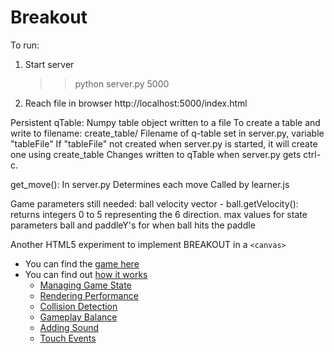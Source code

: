Breakout
========

To run:
1. Start server
    >> python server.py 5000
2. Reach file in browser
    http://localhost:5000/index.html

Persistent qTable:
    Numpy table object written to a file
    To create a table and write to filename: 
        create_table/<filename>
    Filename of q-table set in server.py, variable "tableFile"
    If "tableFile" not created when server.py is started, it will create one
    using create_table
    Changes written to qTable when server.py gets ctrl-c. 

get_move():
    In server.py
    Determines each move
    Called by learner.js

Game parameters still needed:
    ball velocity vector - ball.getVelocity(): returns integers 0 to 5 representing the 6 direction.
    max values for state parameters
    ball and paddleY's for when ball hits the paddle


Another HTML5 experiment to implement BREAKOUT in a `<canvas>`

 * You can find the [game here](http://codeincomplete.com/posts/2011/6/11/javascript_breakout/demo.html)
 * You can find out [how it works](http://codeincomplete.com/posts/2011/6/11/javascript_breakout/index.html)
   * [Managing Game State](http://codeincomplete.com/posts/2011/6/12/game_state_in_breakout/)
   * [Rendering Performance](http://codeincomplete.com/posts/2011/6/12/rendering_breakout/)
   * [Collision Detection](http://codeincomplete.com/posts/2011/6/12/collision_detection_in_breakout/)
   * [Gameplay Balance](http://codeincomplete.com/posts/2011/6/13/gameplay_in_breakout/)
   * [Adding Sound](http://codeincomplete.com/posts/2011/6/16/adding_sound_to_breakout/)
   * [Touch Events](http://codeincomplete.com/posts/2011/6/24/adding_touch_to_breakout/)
